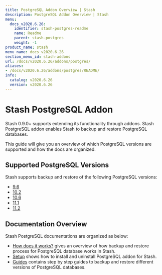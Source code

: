 ```yaml
---
title: PostgreSQL Addon Overview | Stash
description: PostgreSQL Addon Overview | Stash
menu:
  docs_v2020.6.26:
    identifier: stash-postgres-readme
    name: Readme
    parent: stash-postgres
    weight: -1
product_name: stash
menu_name: docs_v2020.6.26
section_menu_id: stash-addons
url: /docs/v2020.6.26/addons/postgres/
aliases:
- /docs/v2020.6.26/addons/postgres/README/
info:
  catalog: v2020.6.26
  version: v2020.6.26
---
```


# Stash PostgreSQL Addon

Stash 0.9.0+ supports extending its functionality through addons. Stash PostgreSQL addon enables Stash to backup and restore PostgreSQL databases.

This guide will give you an overview of which PostgreSQL versions are supported and how the docs are organized.

## Supported PostgreSQL Versions

Stash supports backup and restore of the following PostgreSQL versions:

- [9.6](/docs/v2020.6.26/addons/postgres/guides/9.6/standalone)
- [10.2](/docs/v2020.6.26/addons/postgres/guides/10.2/standalone)
- [10.6](/docs/v2020.6.26/addons/postgres/guides/10.6/standalone)
- [11.1](/docs/v2020.6.26/addons/postgres/guides/11.1/standalone)
- [11.2](/docs/v2020.6.26/addons/postgres/guides/11.2/standalone)

## Documentation Overview

Stash PostgreSQL documentations are organized as below:

- [How does it works?](/docs/v2020.6.26/addons/postgres/overview) gives an overview of how backup and restore process for PostgreSQL database works in Stash.
- [Setup](/docs/v2020.6.26/addons/postgres/setup/install) shows how to install and uninstall PostgreSQL addon for Stash.
- [Guides](/docs/v2020.6.26/addons/postgres/guides/11.2/standalone) contains step by step guides to backup and restore different versions of PostgreSQL databases.
